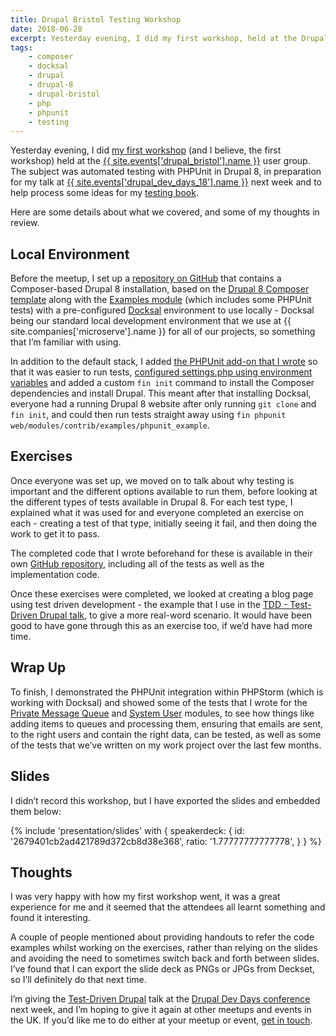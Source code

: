 ```yaml
---
title: Drupal Bristol Testing Workshop
date: 2018-06-28
excerpt: Yesterday evening, I did my first workshop, held at the Drupal Bristol user group.
tags:
    - composer
    - docksal
    - drupal
    - drupal-8
    - drupal-bristol
    - php
    - phpunit
    - testing
---
```


Yesterday evening, I did [my first workshop][16] (and I believe, the first
workshop) held at the [{{ site.events['drupal_bristol'].name }}][14] user group.
The subject was automated testing with PHPUnit in Drupal 8, in preparation for
my talk at [{{ site.events['drupal_dev_days_18'].name }}][12] next week and to
help process some ideas for my [testing book][15].

Here are some details about what we covered, and some of my thoughts in review.

## Local Environment

Before the meetup, I set up a [repository on GitHub][0] that contains a
Composer-based Drupal 8 installation, based on the [Drupal 8 Composer
template][4] along with the [Examples module][5] (which includes some PHPUnit
tests) with a pre-configured [Docksal][2] environment to use locally - Docksal
being our standard local development environment that we use at
{{ site.companies['microserve'].name }} for all of our projects, so something
that I’m familiar with using.

In addition to the default stack, I added [the PHPUnit add-on that I wrote][6]
so that it was easier to run tests, [configured settings.php using environment
variables][7] and added a custom `fin init` command to install the Composer
dependencies and install Drupal. This meant after that installing Docksal,
everyone had a running Drupal 8 website after only running `git clone` and
`fin init`, and could then run tests straight away using
`fin phpunit web/modules/contrib/examples/phpunit_example`.

## Exercises

Once everyone was set up, we moved on to talk about why testing is important and
the different options available to run them, before looking at the different
types of tests available in Drupal 8. For each test type, I explained what it
was used for and everyone completed an exercise on each - creating a test of
that type, initially seeing it fail, and then doing the work to get it to pass.

The completed code that I wrote beforehand for these is available in their own
[GitHub repository][8], including all of the tests as well as the implementation
code.

Once these exercises were completed, we looked at creating a blog page using
test driven development - the example that I use in the [TDD - Test-Driven
Drupal talk][9], to give a more real-word scenario. It would have been good to
have gone through this as an exercise too, if we’d have had more time.

## Wrap Up

To finish, I demonstrated the PHPUnit integration within PHPStorm (which is
working with Docksal) and showed some of the tests that I wrote for the [Private
Message Queue][10] and [System User][11] modules, to see how things like adding
items to queues and processing them, ensuring that emails are sent, to the right
users and contain the right data, can be tested, as well as some of the tests
that we’ve written on my work project over the last few months.

## Slides

I didn’t record this workshop, but I have exported the slides and embedded them
below:

{% include 'presentation/slides' with {
    speakerdeck: {
        id: '2679401cb2ad421789d372cb8d38e368',
        ratio: '1.77777777777778',
    }
} %}

## Thoughts

I was very happy with how my first workshop went, it was a great experience for
me and it seemed that the attendees all learnt something and found it
interesting.

A couple of people mentioned about providing handouts to refer the code examples
whilst working on the exercises, rather than relying on the slides and avoiding
the need to sometimes switch back and forth between slides. I’ve found that I
can export the slide deck as PNGs or JPGs from Deckset, so I’ll definitely do
that next time.

I’m giving the [Test-Driven Drupal][9] talk at the [Drupal Dev Days
conference][12] next week, and I’m hoping to give it again at other meetups and
events in the UK. If you’d like me to do either at your meetup or event, [get in
touch][13].

[0]: https://github.com/opdavies/drupal-testing-workshop
[1]: https://github.com/drupal-composer/drupal-project
[2]: https://docksal.io
[3]: {{site.companies['microserve'].url}}
[4]: https://github.com/drupal-composer/drupal-project
[5]: https://www.drupal.org/project/examples
[6]: /blog/creating-a-custom-phpunit-command-for-docksal
[7]: /blog/using-environment-variables-settings-docksal
[8]: https://github.com/opdavies/drupal-testing-workshop-exercises
[9]: /talks/tdd-test-driven-drupal
[10]: https://www.drupal.org/project/private_message_queue
[11]: https://www.drupal.org/project/system_user
[12]: {{site.events.drupal_dev_days_18.url}}
[13]: /contact
[14]: {{site.events.drupal_bristol.url}}
[15]: /test-driven-drupal
[16]: https://groups.drupal.org/node/520891
